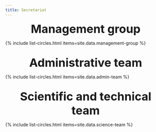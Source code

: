 ```yaml
---
title: Secretariat  
---
```


<div style="font-size: 36px; font-weight: bold; text-align:center;">Management group</div>

{% include list-circles.html items=site.data.management-group %}

<br/>
<div style="font-size: 36px; font-weight: bold; text-align:center;">Administrative team</div>

{% include list-circles.html items=site.data.admin-team %}

<br/>
<div style="font-size: 36px; font-weight: bold; text-align:center;">Scientific and technical team</div>

{% include list-circles.html items=site.data.science-team %}
